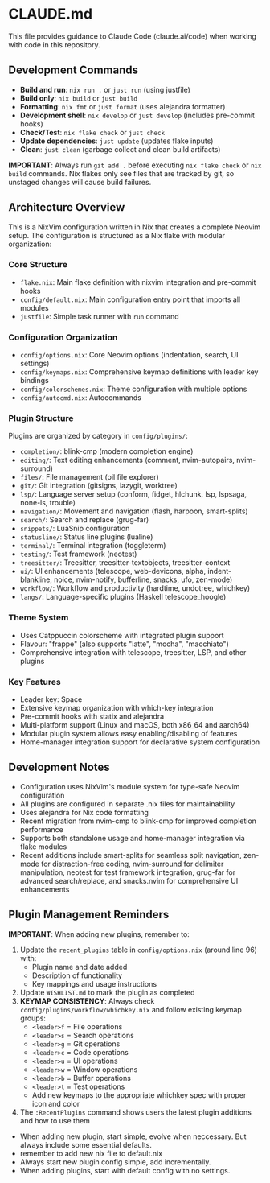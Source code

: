 # CLAUDE.md

This file provides guidance to Claude Code (claude.ai/code) when working with code in this repository.

## Development Commands

- **Build and run**: `nix run .` or `just run` (using justfile)
- **Build only**: `nix build` or `just build`
- **Formatting**: `nix fmt` or `just format` (uses alejandra formatter)
- **Development shell**: `nix develop` or `just develop` (includes pre-commit hooks)
- **Check/Test**: `nix flake check` or `just check`
- **Update dependencies**: `just update` (updates flake inputs)
- **Clean**: `just clean` (garbage collect and clean build artifacts)

**IMPORTANT**: Always run `git add .` before executing `nix flake check` or `nix build` commands. Nix flakes only see files that are tracked by git, so unstaged changes will cause build failures.

## Architecture Overview

This is a NixVim configuration written in Nix that creates a complete Neovim setup. The configuration is structured as a Nix flake with modular organization:

### Core Structure
- `flake.nix`: Main flake definition with nixvim integration and pre-commit hooks
- `config/default.nix`: Main configuration entry point that imports all modules
- `justfile`: Simple task runner with `run` command

### Configuration Organization
- `config/options.nix`: Core Neovim options (indentation, search, UI settings)
- `config/keymaps.nix`: Comprehensive keymap definitions with leader key bindings
- `config/colorschemes.nix`: Theme configuration with multiple options
- `config/autocmd.nix`: Autocommands

### Plugin Structure
Plugins are organized by category in `config/plugins/`:
- `completion/`: blink-cmp (modern completion engine)
- `editing/`: Text editing enhancements (comment, nvim-autopairs, nvim-surround)
- `files/`: File management (oil file explorer)
- `git/`: Git integration (gitsigns, lazygit, worktree)
- `lsp/`: Language server setup (conform, fidget, hlchunk, lsp, lspsaga, none-ls, trouble)
- `navigation/`: Movement and navigation (flash, harpoon, smart-splits)
- `search/`: Search and replace (grug-far)
- `snippets/`: LuaSnip configuration
- `statusline/`: Status line plugins (lualine)
- `terminal/`: Terminal integration (toggleterm)
- `testing/`: Test framework (neotest)
- `treesitter/`: Treesitter, treesitter-textobjects, treesitter-context
- `ui/`: UI enhancements (telescope, web-devicons, alpha, indent-blankline, noice, nvim-notify, bufferline, snacks, ufo, zen-mode)
- `workflow/`: Workflow and productivity (hardtime, undotree, whichkey)
- `langs/`: Language-specific plugins (Haskell telescope_hoogle)

### Theme System
- Uses Catppuccin colorscheme with integrated plugin support
- Flavour: "frappe" (also supports "latte", "mocha", "macchiato")
- Comprehensive integration with telescope, treesitter, LSP, and other plugins

### Key Features
- Leader key: Space
- Extensive keymap organization with which-key integration
- Pre-commit hooks with statix and alejandra
- Multi-platform support (Linux and macOS, both x86_64 and aarch64)
- Modular plugin system allows easy enabling/disabling of features
- Home-manager integration support for declarative system configuration

## Development Notes

- Configuration uses NixVim's module system for type-safe Neovim configuration
- All plugins are configured in separate .nix files for maintainability
- Uses alejandra for Nix code formatting
- Recent migration from nvim-cmp to blink-cmp for improved completion performance
- Supports both standalone usage and home-manager integration via flake modules
- Recent additions include smart-splits for seamless split navigation, zen-mode for distraction-free coding, nvim-surround for delimiter manipulation, neotest for test framework integration, grug-far for advanced search/replace, and snacks.nvim for comprehensive UI enhancements

## Plugin Management Reminders

**IMPORTANT**: When adding new plugins, remember to:
1. Update the `recent_plugins` table in `config/options.nix` (around line 96) with:
   - Plugin name and date added
   - Description of functionality
   - Key mappings and usage instructions
2. Update `WISHLIST.md` to mark the plugin as completed
3. **KEYMAP CONSISTENCY**: Always check `config/plugins/workflow/whichkey.nix` and follow existing keymap groups:
   - `<leader>f` = File operations
   - `<leader>s` = Search operations  
   - `<leader>g` = Git operations
   - `<leader>c` = Code operations
   - `<leader>u` = UI operations
   - `<leader>w` = Window operations
   - `<leader>b` = Buffer operations
   - `<leader>t` = Test operations
   - Add new keymaps to the appropriate whichkey spec with proper icon and color
4. The `:RecentPlugins` command shows users the latest plugin additions and how to use them
- When adding new plugin, start simple, evolve when neccessary. But always include some essential defaults.
- remember to add new nix file to default.nix
- Always start new plugin config simple, add incrementally.
- When adding plugins, start with default config with no settings.